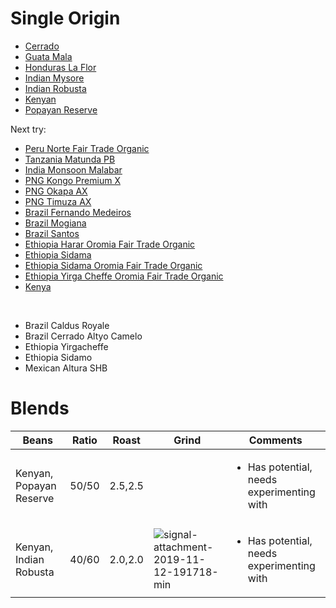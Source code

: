 # Single Origin

* [Cerrado](Cerrado.md)
* [Guata Mala](GuataMala.md)
* [Honduras La Flor](HondurasLaFlor.md)
* [Indian Mysore](IndianMysore.md)
* [Indian Robusta](IndianRobusta.md)
* [Kenyan](Kenyan.md)
* [Popayan Reserve](PopayanReserve.md)

Next try:

* [Peru Norte Fair Trade Organic](https://www.greenbeanhouse.co.nz/product/PeruNorteFTO)
* [Tanzania Matunda PB](https://www.greenbeanhouse.co.nz/product/2043904)
* [India Monsoon Malabar](https://www.greenbeanhouse.co.nz/product/2048014)
* [PNG Kongo Premium X](https://www.greenbeanhouse.co.nz/product/2078789)
* [PNG Okapa AX](https://www.greenbeanhouse.co.nz/product/1554800)
* [PNG Timuza AX](https://www.greenbeanhouse.co.nz/product/1911645)
* [Brazil Fernando Medeiros](https://www.greenbeanhouse.co.nz/product/2079678)
* [Brazil Mogiana](https://www.greenbeanhouse.co.nz/product/2043866)
* [Brazil Santos](https://www.greenbeanhouse.co.nz/product/2043868)
* [Ethiopia Harar Oromia Fair Trade Organic](https://www.greenbeanhouse.co.nz/product/EthiopiaHararOromiaFTO)
* [Ethiopia Sidama](https://www.greenbeanhouse.co.nz/product/2084244)
* [Ethiopia Sidama Oromia Fair Trade Organic](https://www.greenbeanhouse.co.nz/product/EthiopiaSidamoOromiaFTO)
* [Ethiopia Yirga Cheffe Oromia Fair Trade Organic](https://www.greenbeanhouse.co.nz/product/EthiopiaYirgaCheffeOromiaFTO)
* [Kenya](https://www.greenbeanhouse.co.nz/product/KenyaWashedSpecialty)

<br>

* Brazil Caldus Royale
* Brazil Cerrado Altyo Camelo
* Ethiopia Yirgacheffe
* Ethiopia Sidamo
* Mexican Altura SHB



# Blends

| Beans                   | Ratio | Roast   | Grind | Comments |
|-------------------------|-------|---------|-------|----
| Kenyan, Popayan Reserve | 50/50 | 2.5,2.5 | | <ul><li>Has potential, needs experimenting with</li><ul>
| Kenyan, Indian Robusta | 40/60 | 2.0,2.0 | ![signal-attachment-2019-11-12-191718-min](https://user-images.githubusercontent.com/2862029/68647862-c8722580-0583-11ea-993c-09ed10db39e5.jpeg) | <ul><li>Has potential, needs experimenting with</li><ul>
